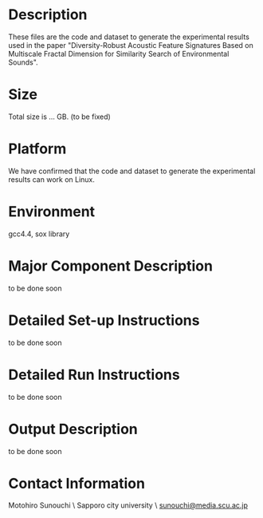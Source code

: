 # Description
These files are the code and dataset to generate the experimental results used in the paper "Diversity-Robust Acoustic Feature Signatures Based on Multiscale Fractal Dimension for Similarity Search of Environmental Sounds".

# Size
Total size is ... GB. (to be fixed)

# Platform
We have confirmed that the code and dataset to generate the experimental results can work on Linux.

# Environment
gcc4.4, sox library

# Major Component Description
to be done soon

# Detailed Set-up Instructions
to be done soon

# Detailed Run Instructions
to be done soon

# Output Description
to be done soon

# Contact Information
Motohiro Sunouchi \\
Sapporo city university \\
sunouchi@media.scu.ac.jp
